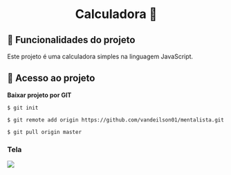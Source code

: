 <h1 align="center"> 
 Calculadora 🚀 
</h1>


## :hammer: Funcionalidades do projeto

 Este projeto é uma calculadora simples na linguagem JavaScript.


## 📁 Acesso ao projeto

**Baixar projeto por GIT**

```
$ git init

$ git remote add origin https://github.com/vandeilson01/mentalista.git

$ git pull origin master
```

<h3>Tela</h3>

<img src="https://user-images.githubusercontent.com/60020510/193258743-834005cd-9b70-474d-942f-a8c22d8c88a3.png">





